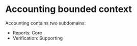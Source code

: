 # Accounting bounded context

Accounting contains two subdomains:

- Reports: Core
- Verification: Supporting
